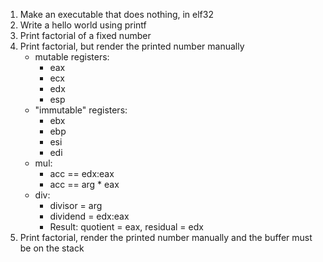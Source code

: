 1. Make an executable that does nothing, in elf32
2. Write a hello world using printf
3. Print factorial of a fixed number
4. Print factorial, but render the printed number manually
    - mutable registers:
        - eax
        - ecx
        - edx
        - esp
    - "immutable" registers:
        - ebx
        - ebp
        - esi
        - edi
    - mul:
        - acc == edx:eax
        - acc == arg * eax
    - div:
        - divisor = arg
        - dividend = edx:eax
        - Result: quotient = eax, residual = edx
5. Print factorial, render the printed number manually and the buffer must be on
   the stack

